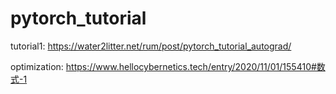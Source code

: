 # pytorch_tutorial

tutorial1: https://water2litter.net/rum/post/pytorch_tutorial_autograd/

optimization: https://www.hellocybernetics.tech/entry/2020/11/01/155410#数式-1
